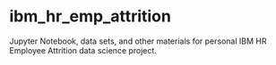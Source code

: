 # ibm_hr_emp_attrition
Jupyter Notebook, data sets, and other materials for personal IBM HR Employee Attrition data science project.
